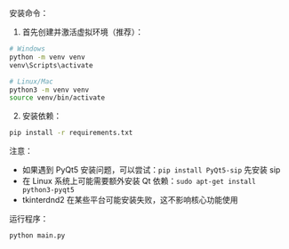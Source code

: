 安装命令：

1. 首先创建并激活虚拟环境（推荐）：
```bash
# Windows
python -m venv venv
venv\Scripts\activate

# Linux/Mac
python3 -m venv venv
source venv/bin/activate
```

2. 安装依赖：
```bash
pip install -r requirements.txt
```

注意：
- 如果遇到 PyQt5 安装问题，可以尝试：`pip install PyQt5-sip` 先安装 sip
- 在 Linux 系统上可能需要额外安装 Qt 依赖：`sudo apt-get install python3-pyqt5`
- tkinterdnd2 在某些平台可能安装失败，这不影响核心功能使用

运行程序：
```bash
python main.py
```
